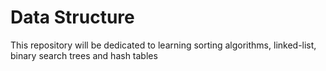 # Data Structure
 This repository will be dedicated to learning sorting algorithms, linked-list, binary search trees and hash tables
